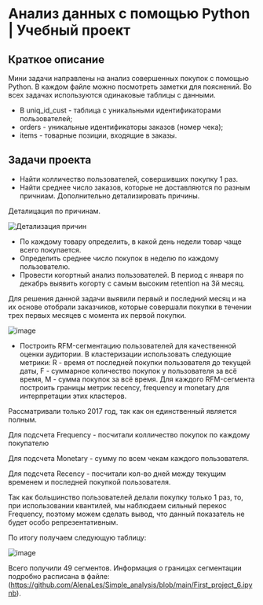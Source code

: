 # Анализ данных с помощью Python | Учебный проект

## Краткое описание
Мини задачи направлены на анализ совершенных покупок с помощью Python. В каждом файле можно посмотреть заметки для пояснений.
Во всех задачах используются одинаковые таблицы с данными.

- В uniq_id_cust - таблица с уникальными идентификаторами пользователей;
- orders - уникальные идентификаторы заказов (номер чека);
- items - товарные позиции, входящие в заказы.

## Задачи проекта

- Найти колличество пользователей, совершивших покупку 1 раз.
- Найти среднее число заказов, которые не доставляются по разным причниам. Дополнительно детализировать причины.

Деталицация по причинам.

![Детализация причин](https://user-images.githubusercontent.com/100629361/205738048-642bd5ed-606f-45c8-8e0c-5e61af888d8f.PNG)

- По каждому товару определить, в какой день недели товар чаще всего покупается.
- Определить среднее число покупок в неделю по каждому пользователю.
- Провести когортный анализ пользователей. В период с января по декабрь выявить когорту с самым высоким retention на 3й месяц.

Для решения данной задачи выявили первый и последний месяц и на их основе отобрали заказчиков, которые совершали покупки в течении трех первых месяцев с момента их первой покупки.

![image](https://user-images.githubusercontent.com/100629361/205742112-f29e2a66-a221-45b5-aa7a-4152283c8013.png)

- Построить RFM-сегментацию пользователей для качественной оценки аудитории. В кластеризации использовать следующие метрики: R - время от последней покупки пользователя до текущей даты, F - суммарное количество покупок у пользователя за всё время, M - сумма покупок за всё время. Для каждого RFM-сегмента построить границы метрик recency, frequency и monetary для интерпретации этих кластеров.

Рассматривали только 2017 год, так как он единственный является полным.

Для подсчета Frequency - посчитали колличество покупок по каждому покупателю

Для подсчета Monetary - сумму по всем чекам каждого пользователя.

Для подсчета Recency - посчитали кол-во дней между текущим временем и последней покупкой пользователя.

Так как большинство пользователей делали покупку только 1 раз, то, при использовании квантилей, мы наблюдаем сильный перекос Frequency, поэтому можем сделать вывод, что данный показатель не будет особо репрезентативным.

По итогу получаем следующую таблицу:

![image](https://user-images.githubusercontent.com/100629361/205749251-8b1b0a98-8779-4d7d-bdd7-2c00568ca786.png)

Всего получили 49 сегментов. Информация о границах сегментации подробно расписана в файле:  (https://github.com/AlenaLes/Simple_analysis/blob/main/First_project_6.ipynb).
